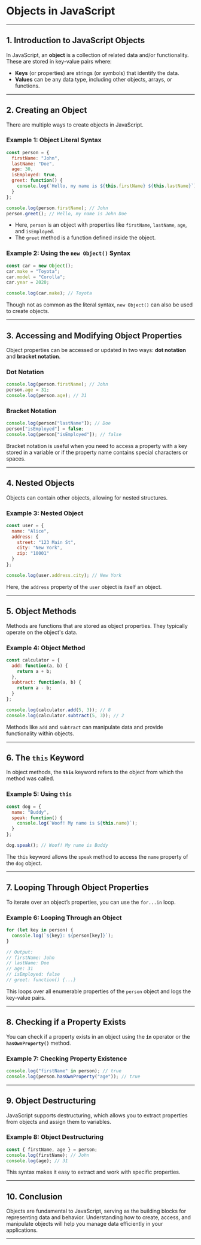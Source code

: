 # Objects in JavaScript

---

## 1. Introduction to JavaScript Objects

In JavaScript, an **object** is a collection of related data and/or functionality. These are stored in key-value pairs where:
- **Keys** (or properties) are strings (or symbols) that identify the data.
- **Values** can be any data type, including other objects, arrays, or functions.

---

## 2. Creating an Object

There are multiple ways to create objects in JavaScript.

### Example 1: Object Literal Syntax

```js
const person = {
  firstName: "John",
  lastName: "Doe",
  age: 30,
  isEmployed: true,
  greet: function() {
    console.log(`Hello, my name is ${this.firstName} ${this.lastName}`);
  }
};

console.log(person.firstName); // John
person.greet(); // Hello, my name is John Doe
```

- Here, `person` is an object with properties like `firstName`, `lastName`, `age`, and `isEmployed`.
- The `greet` method is a function defined inside the object.

### Example 2: Using the `new Object()` Syntax

```js
const car = new Object();
car.make = "Toyota";
car.model = "Corolla";
car.year = 2020;

console.log(car.make); // Toyota
```

Though not as common as the literal syntax, `new Object()` can also be used to create objects.

---

## 3. Accessing and Modifying Object Properties

Object properties can be accessed or updated in two ways: **dot notation** and **bracket notation**.

### Dot Notation

```js
console.log(person.firstName); // John
person.age = 31;
console.log(person.age); // 31
```

### Bracket Notation

```js
console.log(person["lastName"]); // Doe
person["isEmployed"] = false;
console.log(person["isEmployed"]); // false
```

Bracket notation is useful when you need to access a property with a key stored in a variable or if the property name contains special characters or spaces.

---

## 4. Nested Objects

Objects can contain other objects, allowing for nested structures.

### Example 3: Nested Object

```js
const user = {
  name: "Alice",
  address: {
    street: "123 Main St",
    city: "New York",
    zip: "10001"
  }
};

console.log(user.address.city); // New York
```

Here, the `address` property of the `user` object is itself an object.

---

## 5. Object Methods

Methods are functions that are stored as object properties. They typically operate on the object's data.

### Example 4: Object Method

```js
const calculator = {
  add: function(a, b) {
    return a + b;
  },
  subtract: function(a, b) {
    return a - b;
  }
};

console.log(calculator.add(5, 3)); // 8
console.log(calculator.subtract(5, 3)); // 2
```

Methods like `add` and `subtract` can manipulate data and provide functionality within objects.

---

## 6. The `this` Keyword

In object methods, the **`this`** keyword refers to the object from which the method was called.

### Example 5: Using `this`

```js
const dog = {
  name: "Buddy",
  speak: function() {
    console.log(`Woof! My name is ${this.name}`);
  }
};

dog.speak(); // Woof! My name is Buddy
```

The `this` keyword allows the `speak` method to access the `name` property of the `dog` object.

---

## 7. Looping Through Object Properties

To iterate over an object’s properties, you can use the `for...in` loop.

### Example 6: Looping Through an Object

```js
for (let key in person) {
  console.log(`${key}: ${person[key]}`);
}

// Output:
// firstName: John
// lastName: Doe
// age: 31
// isEmployed: false
// greet: function() {...}
```

This loops over all enumerable properties of the `person` object and logs the key-value pairs.

---

## 8. Checking if a Property Exists

You can check if a property exists in an object using the **`in`** operator or the **`hasOwnProperty()`** method.

### Example 7: Checking Property Existence

```js
console.log("firstName" in person); // true
console.log(person.hasOwnProperty("age")); // true
```

---

## 9. Object Destructuring

JavaScript supports destructuring, which allows you to extract properties from objects and assign them to variables.

### Example 8: Object Destructuring

```js
const { firstName, age } = person;
console.log(firstName); // John
console.log(age); // 31
```

This syntax makes it easy to extract and work with specific properties.

---

## 10. Conclusion

Objects are fundamental to JavaScript, serving as the building blocks for representing data and behavior. Understanding how to create, access, and manipulate objects will help you manage data efficiently in your applications.

---